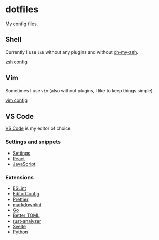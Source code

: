 # dotfiles

My config files.

## Shell

Currently I use `zsh` without any plugins and without [oh-my-zsh](https://ohmyz.sh).

[zsh config](.zshrc)

## Vim

Sometimes I use `vim` (also without plugins, I like to keep things simple).

[vim config](.vimrc)

## VS Code

[VS Code](https://code.visualstudio.com) is my editor of choice.

### Settings and snippets

- [Settings](vscode/settings.json)
- [React](vscode/javascriptreact.json)
- [JavaScript](vscode/javascript.json)

### Extensions

- [ESLint](https://marketplace.visualstudio.com/items?itemName=dbaeumer.vscode-eslint)
- [EditorConfig](https://marketplace.visualstudio.com/items?itemName=EditorConfig.EditorConfig)
- [Prettier](https://marketplace.visualstudio.com/items?itemName=esbenp.prettier-vscode)
- [markdownlint](https://marketplace.visualstudio.com/items?itemName=DavidAnson.vscode-markdownlint)
- [Go](https://marketplace.visualstudio.com/items?itemName=golang.Go)
- [Better TOML](https://marketplace.visualstudio.com/items?itemName=bungcip.better-toml)
- [rust-analyzer](https://marketplace.visualstudio.com/items?itemName=matklad.rust-analyzer)
- [Svelte](https://marketplace.visualstudio.com/items?itemName=svelte.svelte-vscode)
- [Python](https://marketplace.visualstudio.com/items?itemName=ms-python.python)
